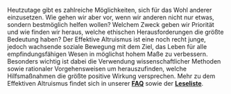 Heutzutage gibt es zahlreiche Möglichkeiten, sich für das Wohl anderer einzusetzen. Wie gehen wir aber vor, wenn wir anderen nicht nur etwas, sondern bestmöglich helfen wollen? Welchem Zweck geben wir Priorität und wie finden wir heraus, welche ethischen Herausforderungen die größte Bedeutung haben? Der Effektive Altruismus ist eine noch recht junge, jedoch wachsende soziale Bewegung mit dem Ziel, das Leben für alle empfindungsfähigen Wesen in möglichst hohem Maße zu verbessern. Besonders wichtig ist dabei die Verwendung wissenschaftlicher Methoden sowie rationaler Vorgehensweisen um herauszufinden, welche Hilfsmaßnahmen die größte positive Wirkung versprechen. Mehr zu dem Effektiven Altruismus findet sich in unserer **[FAQ](https://eastuttgart.org/de/faq/)** sowie der **[Leseliste](https://eastuttgart.org/de/reading-material/)**.

